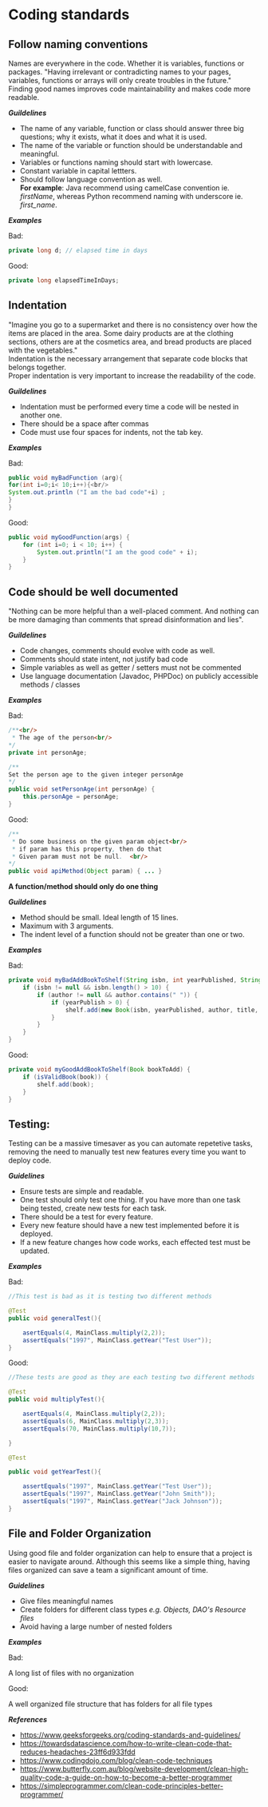 # Coding standards

## Follow naming conventions  
Names are everywhere in the code. Whether it is variables, functions or packages. "Having irrelevant or contradicting names to your pages, variables, functions or arrays will only create troubles in the future."<br/>
Finding good names improves code maintainability and makes code more readable.



***Guildelines***
- The name of any variable, function or class should answer three big questions; why it exists, what it does and what it is used.
- The name of the variable or function should be understandable and meaningful. 
- Variables or functions naming should start with lowercase.
- Constant variable in capital lettters.
- Should follow language convention as well.<br/>
<b>For example</b>: Java recommend using camelCase convention ie. *firstName*, whereas Python recommend naming with underscore ie. *first_name*.

***Examples***

Bad:

```java
private long d; // elapsed time in days
```

Good: 

```java
private long elapsedTimeInDays;
```

## Indentation  
"Imagine you go to a supermarket and there is no consistency over how the items are placed in the area. Some dairy products are at the clothing sections, others are at the cosmetics area, and bread products are placed with the vegetables."<br/> Indentation is the necessary arrangement that separate code blocks that belongs together.<br/>
Proper indentation is very important to increase the readability of the code.

***Guildelines***

- Indentation must be performed every time a code will be nested in another one.
- There should be a space after commas<br/>
- Code must use four spaces for indents, not the tab key.

***Examples***

Bad:

```java
public void myBadFunction (arg){
for(int i=0;i< 10;i++){<br/>
System.out.println ("I am the bad code"+i) ;   
}    
}
```

Good:

```java
public void myGoodFunction(args) {
    for (int i=0; i < 10; i++) {
        System.out.println("I am the good code" + i);  
    }   
}
```

## Code should be well documented  
"Nothing can be more helpful than a well-placed comment. And nothing can be more damaging than comments that spread disinformation and lies".<br/>

***Guildelines***  
- Code changes, comments should evolve with code as well.
- Comments should state intent, not justify bad code
- Simple variables as well as getter / setters must not be commented
- Use language documentation (Javadoc, PHPDoc) on publicly accessible methods / classes

***Examples***  


Bad:

```java
/**<br/>
 * The age of the person<br/>
*/
private int personAge;

/**  
Set the person age to the given integer personAge  
*/  
public void setPersonAge(int personAge) {  
    this.personAge = personAge;   
}
```

Good:

```java
/**
 * Do some business on the given param object<br/>
 * if param has this property, then do that
 * Given param must not be null.  <br/>
*/
public void apiMethod(Object param) { ... }
```

**A function/method should only do one thing**

***Guildelines***
- Method should be small. Ideal length of 15 lines.
- Maximum with 3 arguments.
- The indent level of a function should not be greater than one or two.

***Examples***  

Bad:  
```java
private void myBadAddBookToShelf(String isbn, int yearPublished, String author, String title, String summary) {
    if (isbn != null && isbn.length() > 10) {
        if (author != null && author.contains(" ")) {
            if (yearPublish > 0) {
                shelf.add(new Book(isbn, yearPublished, author, title, summary));
            }
        }
    }
}
```

Good:  
```java
private void myGoodAddBookToShelf(Book bookToAdd) {
    if (isValidBook(book)) {
        shelf.add(book);
    }
}
```  

## Testing:

Testing can be a massive timesaver as you can automate repetetive tasks, removing the need to manually test new features every time you want to deploy code. 

***Guidelines***

*	Ensure tests are simple and readable.
*   One test should only test one thing. If you have more than one task being tested, create new tests for each task.
*	There should be a test for every feature.
*	Every new feature should have a new test implemented before it is deployed.
*	If a new feature changes how code works, each effected test must be updated.

***Examples***

Bad:

```java
//This test is bad as it is testing two different methods

@Test
public void generalTest(){

    asertEquals(4, MainClass.multiply(2,2));
    assertEquals("1997", MainClass.getYear("Test User"));
}
```

Good:
```java
//These tests are good as they are each testing two different methods

@Test
public void multiplyTest(){

    asertEquals(4, MainClass.multiply(2,2));
    assertEquals(6, MainClass.multiply(2,3));
    assertEquals(70, MainClass.multiply(10,7));

}

@Test

public void getYearTest(){

    assertEquals("1997", MainClass.getYear("Test User"));
    assertEquals("1997", MainClass.getYear("John Smith"));
    assertEquals("1997", MainClass.getYear("Jack Johnson"));
}
```
## File and Folder Organization
Using good file and folder organization can help to ensure that a project is easier to navigate around. Although this seems like a simple thing, having files organized can save a team a significant amount of time.

***Guidelines***

* Give files meaningful names
* Create folders for different class types *e.g. Objects, DAO's Resource files*
* Avoid having a large number of nested folders

***Examples***

Bad:

A long list of files with no organization

Good:

A well organized file structure that has folders for all file types


***References***  
- https://www.geeksforgeeks.org/coding-standards-and-guidelines/
- https://towardsdatascience.com/how-to-write-clean-code-that-reduces-headaches-23ff6d933fdd
- https://www.codingdojo.com/blog/clean-code-techniques
- https://www.butterfly.com.au/blog/website-development/clean-high-quality-code-a-guide-on-how-to-become-a-better-programmer
- https://simpleprogrammer.com/clean-code-principles-better-programmer/
